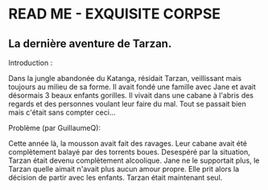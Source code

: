 # READ ME - EXQUISITE CORPSE

## La dernière aventure de Tarzan.

Introduction :

Dans la jungle abandonée du Katanga, résidait Tarzan, veillissant mais toujours au milieu de sa forme. Il avait fondé une famille avec Jane et avait désormais 3 beaux enfants gorilles. Il vivait dans une cabane à l'abris des regards et des personnes voulant leur faire du mal. Tout se passait bien mais c'était sans compter ceci...




Problème (par GuillaumeQ):

Cette année là, la mousson avait fait des ravages. Leur cabane avait été complètement balayé par des torrents boues. Desespéré par la situation, Tarzan était devenu complètement alcoolique. Jane ne le supportait plus, le Tarzan quelle aimait n'avait plus aucun amour propre. Elle prit alors la décision de partir avec les enfants. Tarzan était maintenant seul. 


